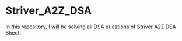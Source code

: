 # Striver_A2Z_DSA

In this repository, I will be solving all DSA questions of Striver A2Z DSA Sheet.
